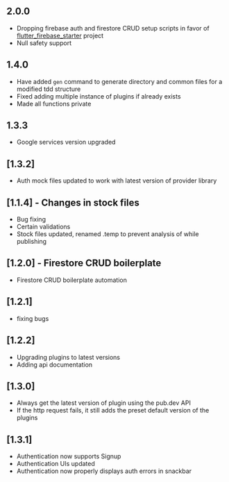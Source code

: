 ## 2.0.0
* Dropping firebase auth and firestore CRUD setup scripts in favor of [flutter_firebase_starter](https://github.com/lohanidamodar/flutter_firebase_starter) project
* Null safety support

## 1.4.0
* Have added `gen` command to generate directory and common files for a modified tdd structure
* Fixed adding multiple instance of plugins if already exists
* Made all functions private

## 1.3.3
* Google services version upgraded

## [1.3.2]
* Auth mock files updated to work with latest version of provider library

## [1.1.4] - Changes in stock files
* Bug fixing
* Certain validations
* Stock files updated, renamed .temp to prevent analysis of while publishing

## [1.2.0] - Firestore CRUD boilerplate
* Firestore CRUD boilerplate automation

## [1.2.1]
* fixing bugs

## [1.2.2]
* Upgrading plugins to latest versions
* Adding api documentation

## [1.3.0]
* Always get the latest version of plugin using the pub.dev API
* If the http request fails, it still adds the preset default version of the plugins

## [1.3.1]
* Authentication now supports Signup
* Authentication UIs updated
* Authentication now properly displays auth errors in snackbar